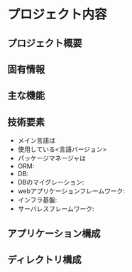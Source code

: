 
# プロジェクト内容

## プロジェクト概要


## 固有情報

## 主な機能

## 技術要素

- メイン言語は
- 使用している<言語バージョン>
- パッケージマネージャは
- ORM: 
- DB:
- DBのマイグレーション:
- webアプリケーションフレームワーク: 
- インフラ基盤: 
- サーバレスフレームワーク:

## アプリケーション構成

## ディレクトリ構成
